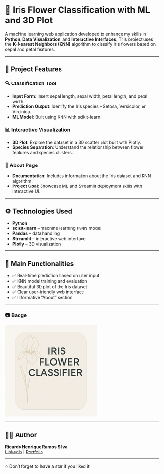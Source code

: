 # 🌸 Iris Flower Classification with ML and 3D Plot

A machine learning web application developed to enhance my skills in **Python**, **Data Visualization**, and **Interactive Interfaces**. This project uses the **K-Nearest Neighbors (KNN)** algorithm to classify Iris flowers based on sepal and petal features.

---

## 📌 Project Features

### 🔍 Classification Tool
- **Input Form**: Insert sepal length, sepal width, petal length, and petal width.
- **Prediction Output**: Identify the Iris species – Setosa, Versicolor, or Virginica.
- **ML Model**: Built using KNN with scikit-learn.

### 📊 Interactive Visualization
- **3D Plot**: Explore the dataset in a 3D scatter plot built with Plotly.
- **Species Separation**: Understand the relationship between flower features and species clusters.

### 📘 About Page
- **Documentation**: Includes information about the Iris dataset and KNN algorithm.
- **Project Goal**: Showcase ML and Streamlit deployment skills with interactive UI.

---

## ⚙️ Technologies Used

- **Python**
- **scikit-learn** – machine learning (KNN model)
- **Pandas** – data handling
- **Streamlit** – interactive web interface
- **Plotly** – 3D visualization

---

## 🧩 Main Functionalities

- ✅ Real-time prediction based on user input  
- ✅ KNN model training and evaluation  
- ✅ Beautiful 3D plot of the Iris dataset  
- ✅ Clear user-friendly web interface  
- ✅ Informative “About” section

---

<h3>📷 Badge</h3>

<p align="left">
  <img src="https://raw.githubusercontent.com/ricardohenrique1609/classificacao-flores-iris/main/imagens/badge_iris.png" alt="Iris Classifier Badge" width="300"/>
</p>

---

## 👨‍💻 Author

**Ricardo Henrique Ramos Silva**  
[LinkedIn](https://linkedin.com/in/ricardo-henrique-28939b275) | [Portfolio](https://curriculoricardo.netlify.app/)

---

⭐️ Don’t forget to leave a star if you liked it!
